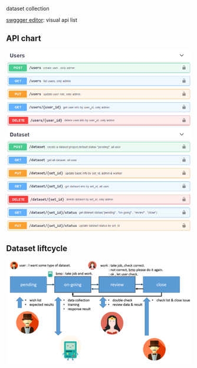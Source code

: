 dataset collection

[swggger editor](https://editor.swagger.io/#): visual api list

## API chart
![api](picture/api.png "API chart")

## Dataset liftcycle
![api_lifecycle](picture/dataset_lifecycle.png "Dataset lifecycle")
